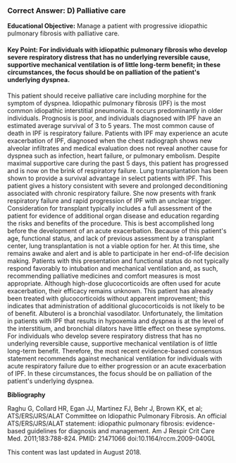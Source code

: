 
### Correct Answer: D) Palliative care 

**Educational Objective:** Manage a patient with progressive idiopathic pulmonary fibrosis with palliative care.

#### **Key Point:** For individuals with idiopathic pulmonary fibrosis who develop severe respiratory distress that has no underlying reversible cause, supportive mechanical ventilation is of little long-term benefit; in these circumstances, the focus should be on palliation of the patient's underlying dyspnea.

This patient should receive palliative care including morphine for the symptom of dyspnea. Idiopathic pulmonary fibrosis (IPF) is the most common idiopathic interstitial pneumonia. It occurs predominantly in older individuals. Prognosis is poor, and individuals diagnosed with IPF have an estimated average survival of 3 to 5 years. The most common cause of death in IPF is respiratory failure. Patients with IPF may experience an acute exacerbation of IPF, diagnosed when the chest radiograph shows new alveolar infiltrates and medical evaluation does not reveal another cause for dyspnea such as infection, heart failure, or pulmonary embolism. Despite maximal supportive care during the past 5 days, this patient has progressed and is now on the brink of respiratory failure. Lung transplantation has been shown to provide a survival advantage in select patients with IPF. This patient gives a history consistent with severe and prolonged deconditioning associated with chronic respiratory failure. She now presents with frank respiratory failure and rapid progression of IPF with an unclear trigger. Consideration for transplant typically includes a full assessment of the patient for evidence of additional organ disease and education regarding the risks and benefits of the procedure. This is best accomplished long before the development of an acute exacerbation. Because of this patient's age, functional status, and lack of previous assessment by a transplant center, lung transplantation is not a viable option for her. At this time, she remains awake and alert and is able to participate in her end-of-life decision making. Patients with this presentation and functional status do not typically respond favorably to intubation and mechanical ventilation and, as such, recommending palliative medicines and comfort measures is most appropriate.
Although high-dose glucocorticoids are often used for acute exacerbation, their efficacy remains unknown. This patient has already been treated with glucocorticoids without apparent improvement; this indicates that administration of additional glucocorticoids is not likely to be of benefit.
Albuterol is a bronchial vasodilator. Unfortunately, the limitation in patients with IPF that results in hypoxemia and dyspnea is at the level of the interstitium, and bronchial dilators have little effect on these symptoms.
For individuals who develop severe respiratory distress that has no underlying reversible cause, supportive mechanical ventilation is of little long-term benefit. Therefore, the most recent evidence-based consensus statement recommends against mechanical ventilation for individuals with acute respiratory failure due to either progression or an acute exacerbation of IPF. In these circumstances, the focus should be on palliation of the patient's underlying dyspnea.

**Bibliography**

Raghu G, Collard HR, Egan JJ, Martinez FJ, Behr J, Brown KK, et al; ATS/ERS/JRS/ALAT Committee on Idiopathic Pulmonary Fibrosis. An official ATS/ERS/JRS/ALAT statement: idiopathic pulmonary fibrosis: evidence-based guidelines for diagnosis and management. Am J Respir Crit Care Med. 2011;183:788-824. PMID: 21471066 doi:10.1164/rccm.2009-040GL

This content was last updated in August 2018.